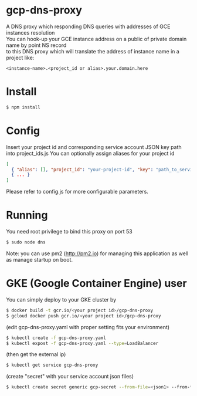 # gcp-dns-proxy

A DNS proxy which responding DNS queries with addresses of GCE instances resolution<br />
You can hook-up your GCE instance address on a public of private domain name by point NS record <br />
to this DNS proxy which will translate the address of instance name in a project like: <br />

~~~~
<instance-name>.<project_id or alias>.your.domain.here
~~~~

# Install

~~~~bash
$ npm install
~~~~

# Config

Insert your project id and corresponding service account JSON key path into project_ids.js
You can optionally assign aliases for your project id

~~~~json
[
  { "alias": [], "project_id": "your-project-id", "key": "path_to_service_account.json"},
  { ... }
]
~~~~

Please refer to config.js for more configurable parameters.<br />

# Running

You need root privilege to bind this proxy on port 53 
~~~~bash
$ sudo node dns
~~~~

Note: you can use pm2 (http://pm2.io) for managing this application as well as manage startup on boot.

# GKE (Google Container Engine) user

You can simply deploy to your GKE cluster by
~~~~bash
$ docker build -t gcr.io/<your project id>/gcp-dns-proxy
$ gcloud docker push gcr.io/<your project id>/gcp-dns-proxy
~~~~

(edit gcp-dns-proxy.yaml with proper setting fits your environment)

~~~~bash
$ kubectl create -f gcp-dns-proxy.yaml
$ kubectl expost -f gcp-dns-proxy.yaml --type=LoadBalancer
~~~~

(then get the external ip)

~~~~bash
$ kubectl get service gcp-dns-proxy
~~~~

(create "secret" with your service account json files)

~~~~bash
$ kubectl create secret generic gcp-secret --from-file=<json1> --from-file=<json2> ...
~~~~

